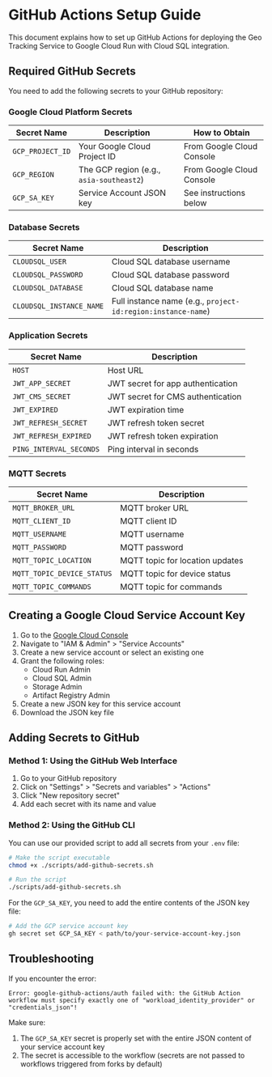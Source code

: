 # GitHub Actions Setup Guide

This document explains how to set up GitHub Actions for deploying the Geo Tracking Service to Google Cloud Run with Cloud SQL integration.

## Required GitHub Secrets

You need to add the following secrets to your GitHub repository:

### Google Cloud Platform Secrets

| Secret Name | Description | How to Obtain |
|-------------|-------------|---------------|
| `GCP_PROJECT_ID` | Your Google Cloud Project ID | From Google Cloud Console |
| `GCP_REGION` | The GCP region (e.g., `asia-southeast2`) | From Google Cloud Console |
| `GCP_SA_KEY` | Service Account JSON key | See instructions below |

### Database Secrets

| Secret Name | Description |
|-------------|-------------|
| `CLOUDSQL_USER` | Cloud SQL database username |
| `CLOUDSQL_PASSWORD` | Cloud SQL database password |
| `CLOUDSQL_DATABASE` | Cloud SQL database name |
| `CLOUDSQL_INSTANCE_NAME` | Full instance name (e.g., `project-id:region:instance-name`) |

### Application Secrets

| Secret Name | Description |
|-------------|-------------|
| `HOST` | Host URL |
| `JWT_APP_SECRET` | JWT secret for app authentication |
| `JWT_CMS_SECRET` | JWT secret for CMS authentication |
| `JWT_EXPIRED` | JWT expiration time |
| `JWT_REFRESH_SECRET` | JWT refresh token secret |
| `JWT_REFRESH_EXPIRED` | JWT refresh token expiration |
| `PING_INTERVAL_SECONDS` | Ping interval in seconds |

### MQTT Secrets

| Secret Name | Description |
|-------------|-------------|
| `MQTT_BROKER_URL` | MQTT broker URL |
| `MQTT_CLIENT_ID` | MQTT client ID |
| `MQTT_USERNAME` | MQTT username |
| `MQTT_PASSWORD` | MQTT password |
| `MQTT_TOPIC_LOCATION` | MQTT topic for location updates |
| `MQTT_TOPIC_DEVICE_STATUS` | MQTT topic for device status |
| `MQTT_TOPIC_COMMANDS` | MQTT topic for commands |

## Creating a Google Cloud Service Account Key

1. Go to the [Google Cloud Console](https://console.cloud.google.com/)
2. Navigate to "IAM & Admin" > "Service Accounts"
3. Create a new service account or select an existing one
4. Grant the following roles:
   - Cloud Run Admin
   - Cloud SQL Admin
   - Storage Admin
   - Artifact Registry Admin
5. Create a new JSON key for this service account
6. Download the JSON key file

## Adding Secrets to GitHub

### Method 1: Using the GitHub Web Interface

1. Go to your GitHub repository
2. Click on "Settings" > "Secrets and variables" > "Actions"
3. Click "New repository secret"
4. Add each secret with its name and value

### Method 2: Using the GitHub CLI

You can use our provided script to add all secrets from your `.env` file:

```bash
# Make the script executable
chmod +x ./scripts/add-github-secrets.sh

# Run the script
./scripts/add-github-secrets.sh
```

For the `GCP_SA_KEY`, you need to add the entire contents of the JSON key file:

```bash
# Add the GCP service account key
gh secret set GCP_SA_KEY < path/to/your-service-account-key.json
```

## Troubleshooting

If you encounter the error:

```
Error: google-github-actions/auth failed with: the GitHub Action workflow must specify exactly one of "workload_identity_provider" or "credentials_json"!
```

Make sure:
1. The `GCP_SA_KEY` secret is properly set with the entire JSON content of your service account key
2. The secret is accessible to the workflow (secrets are not passed to workflows triggered from forks by default)
